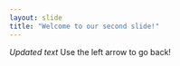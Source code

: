 ```yaml
---
layout: slide
title: "Welcome to our second slide!"
---
```

*Updated text*
Use the left arrow to go back!
